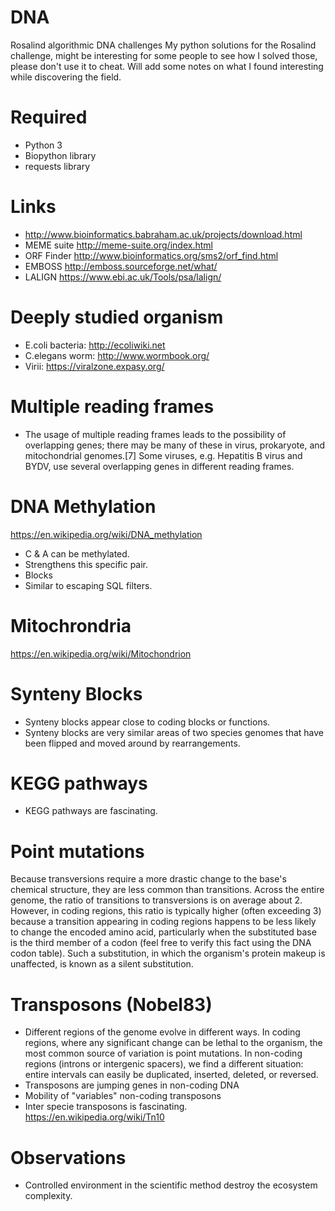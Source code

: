 # DNA
Rosalind algorithmic DNA challenges
My python solutions for the Rosalind challenge, might be interesting for
some people to see how I solved those, please don't use it to cheat.
Will add some notes on what I found interesting while discovering the field.

# Required
- Python 3
- Biopython library
- requests library

# Links
- http://www.bioinformatics.babraham.ac.uk/projects/download.html
- MEME suite http://meme-suite.org/index.html
- ORF Finder http://www.bioinformatics.org/sms2/orf_find.html
- EMBOSS http://emboss.sourceforge.net/what/
- LALIGN https://www.ebi.ac.uk/Tools/psa/lalign/

# Deeply studied organism
- E.coli bacteria: http://ecoliwiki.net
- C.elegans worm: http://www.wormbook.org/
- Virii: https://viralzone.expasy.org/

# Multiple reading frames
- The usage of multiple reading frames leads to the possibility of overlapping genes; there may be many of these in virus, prokaryote, and mitochondrial genomes.[7] Some viruses, e.g. Hepatitis B virus and BYDV, use several overlapping genes in different reading frames.

# DNA Methylation
https://en.wikipedia.org/wiki/DNA_methylation
- C & A can be methylated.
- Strengthens this specific pair.
- Blocks
- Similar to escaping SQL filters.

# Mitochrondria
https://en.wikipedia.org/wiki/Mitochondrion

# Synteny Blocks
- Synteny blocks appear close to coding blocks or functions.
- Synteny blocks are very similar areas of two species genomes that have been flipped and moved around by rearrangements.

# KEGG pathways
- KEGG pathways are fascinating.

# Point mutations
Because transversions require a more drastic change to the base's chemical structure, they are less common than transitions. Across the entire genome, the ratio of transitions to transversions is on average about 2. However, in coding regions, this ratio is typically higher (often exceeding 3) because a transition appearing in coding regions happens to be less likely to change the encoded amino acid, particularly when the substituted base is the third member of a codon (feel free to verify this fact using the DNA codon table). Such a substitution, in which the organism's protein makeup is unaffected, is known as a silent substitution.

# Transposons (Nobel83)
- Different regions of the genome evolve in different ways. In coding regions, where any significant change can be lethal to the organism, the most common source of variation is point mutations. In non-coding regions (introns or intergenic spacers), we find a different situation: entire intervals can easily be duplicated, inserted, deleted, or reversed.
- Transposons are jumping genes in non-coding DNA
- Mobility of "variables" non-coding transposons
- Inter specie transposons is fascinating. https://en.wikipedia.org/wiki/Tn10

# Observations
- Controlled environment in the scientific method destroy the ecosystem complexity.
